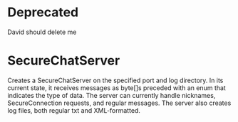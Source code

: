 # Deprecated
David should delete me

# SecureChatServer
Creates a SecureChatServer on the specified port and log directory. In its current state, it receives messages as byte[]s preceded with an enum that indicates the type of data. The server can currently handle nicknames, SecureConnection requests, and regular messages. The server also creates log files, both regular txt and XML-formatted.
